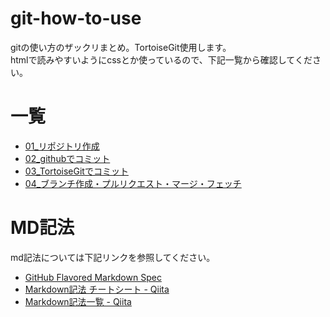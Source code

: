 # git-how-to-use
gitの使い方のザックリまとめ。TortoiseGit使用します。  
htmlで読みやすいようにcssとか使っているので、下記一覧から確認してください。

# 一覧
- [01_リポジトリ作成](https://seraku-m-yasukawa.github.io/git-how-to-use/html/01_リポジトリ作成)
- [02_githubでコミット](https://seraku-m-yasukawa.github.io/git-how-to-use/html/02_githubでコミット)
- [03_TortoiseGitでコミット](https://seraku-m-yasukawa.github.io/git-how-to-use/html/03_TortoiseGitでコミット)
- [04_ブランチ作成・プルリクエスト・マージ・フェッチ](https://seraku-m-yasukawa.github.io/git-how-to-use/html/04_ブランチ作成・プルリクエスト・マージ・フェッチ)

# MD記法
md記法については下記リンクを参照してください。
- [GitHub Flavored Markdown Spec](https://github.github.com/gfm/)
- [Markdown記法 チートシート - Qiita](https://qiita.com/Qiita/items/c686397e4a0f4f11683d)
- [Markdown記法一覧 - Qiita](https://qiita.com/oreo/items/82183bfbaac69971917f)

<script src="https://gist.github.com/seraku-m-yasukawa/fe17516bbcc25160b365355ea6cf0d1b.js"></script>
